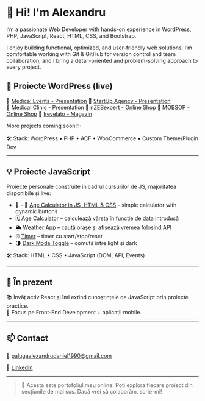 # 👋 Hi! I'm Alexandru

I’m a passionate Web Developer with hands-on experience in WordPress, PHP, JavaScript, React, HTML, CSS, and Bootstrap.

I enjoy building functional, optimized, and user-friendly web solutions. I’m comfortable working with Git & GitHub for version control and team collaboration, and I bring a detail-oriented and problem-solving approach to every project.

## 🚀 Proiecte WordPress (live)

🔗 [Medical Events - Presentation](https://hcpevents.ro/)
🔗 [StartUp Agency - Presentation](https://startupagency.ro/)  
🔗 [Medical Clinic - Presentation](https://awdhaestmed.com/)
🔗 [nZEBexpert - Online Shop](https://nzebexpert.ro/)
🔗 [MOBSOP - Online Shop](https://mobsop.ro/)
🔗 [Irevelato - Magazin](https://irevelato.com/)

More projects coming soon!✨

🛠 Stack: WordPress • PHP • ACF • WooCommerce • Custom Theme/Plugin Dev

---

## 💡 Proiecte JavaScript

Proiecte personale construite în cadrul cursurilor de JS, majoritatea disponibile și live:

- 🎯 - 🎯 [Age Calculator in JS, HTML & CSS](https://palugaalexandru.github.io/age-calculator-js/) – simple calculator with dynamic buttons
- 🗓 [Age Calculator](https://andrei-dev.github.io/age-calculator) – calculează vârsta în funcție de data introdusă  
- 🌦 [Weather App](https://andrei-dev.github.io/weather-app) – caută orașe și afișează vremea folosind API  
- ⏰ [Timer](https://andrei-dev.github.io/timer) – timer cu start/stop/reset  
- 🌗 [Dark Mode Toggle](https://andrei-dev.github.io/dark-mode-toggle) – comută între light și dark

🛠 Stack: HTML • CSS • JavaScript (DOM, API, Events)

---

## 🧠 În prezent

📚 Învăț activ React și îmi extind cunoștințele de JavaScript prin proiecte practice.  
🎯 Focus pe Front-End Development + aplicații mobile.

---

## 📫 Contact

📧 palugaalexandrudaniel1990@gmail.com

💼 [LinkedIn](https://www.linkedin.com/in/alexandru-paluga-398b3b1b2/)

---

> 📝 Acesta este portofoliul meu online. Poți explora fiecare proiect din secțiunile de mai sus. Dacă vrei să colaborăm, scrie-mi!
